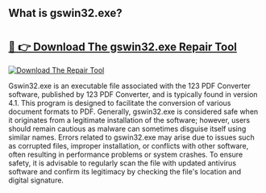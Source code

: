 ## What is gswin32.exe? 

# <h2><a href="https://exedetect.com/download.php?gswin32.exe">🔗 👉 Download The gswin32.exe Repair Tool</a></h2>

[![Download The Repair Tool](https://exedetect.com/download-button.jpg)](https://exedetect.com/download.php?gswin32.exe)

Gswin32.exe is an executable file associated with the 123 PDF Converter software, published by 123 PDF Converter, and is typically found in version 4.1. This program is designed to facilitate the conversion of various document formats to PDF. Generally, gswin32.exe is considered safe when it originates from a legitimate installation of the software; however, users should remain cautious as malware can sometimes disguise itself using similar names. Errors related to gswin32.exe may arise due to issues such as corrupted files, improper installation, or conflicts with other software, often resulting in performance problems or system crashes. To ensure safety, it is advisable to regularly scan the file with updated antivirus software and confirm its legitimacy by checking the file's location and digital signature.